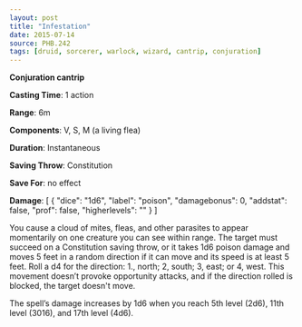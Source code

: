```yaml
---
layout: post
title: "Infestation"
date: 2015-07-14
source: PHB.242
tags: [druid, sorcerer, warlock, wizard, cantrip, conjuration]
---
```


**Conjuration cantrip**

**Casting Time**: 1 action

**Range**: 6m

**Components**: V, S, M (a living flea)

**Duration**: Instantaneous

**Saving Throw**: Constitution

**Save For**: no effect

**Damage**: [ { "dice": "1d6", "label": "poison", "damagebonus": 0, "addstat": false, "prof": false, "higherlevels": "" } ]

You cause a cloud of mites, fleas, and other parasites to appear momentarily on one creature you can see within range. The target must succeed on a Constitution saving throw, or it takes 1d6 poison damage and moves 5 feet in a random direction if it can move and its speed is at least 5 feet. Roll a d4 for the direction: 1., north; 2, south; 3, east; or 4, west. This movement doesn’t provoke opportunity attacks, and if the direction rolled is blocked, the target doesn't move.

The spell’s damage increases by 1d6 when you reach 5th level (2d6), 11th level (3016), and 17th level (4d6).
